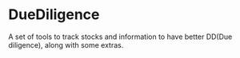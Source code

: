 # DueDiligence
A set of tools to track stocks and information to have better DD(Due diligence), along with some extras.
